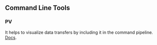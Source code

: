 ## Command Line Tools

### PV

It helps to visualize data transfers by including it in the command pipeline.
[Docs](https://www.ivarch.com/programs/pv.shtml).
